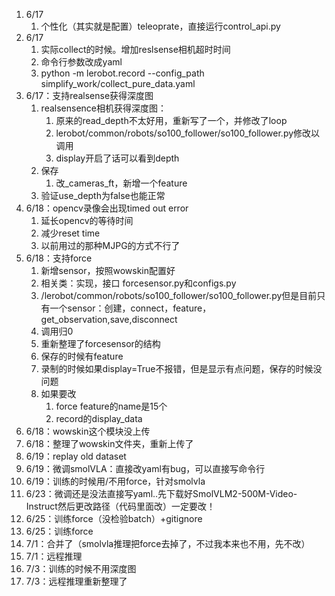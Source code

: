 1. 6/17
   1. 个性化（其实就是配置）teleoprate，直接运行control_api.py
2. 6/17
   1. 实际collect的时候。增加reslsense相机超时时间
   2. 命令行参数改成yaml
   3. python -m lerobot.record --config_path simplify_work/collect_pure_data.yaml
3. 6/17：支持realsense获得深度图
   1. realsensence相机获得深度图：
      1. 原来的read_depth不太好用，重新写了一个，并修改了loop
      2. lerobot/common/robots/so100_follower/so100_follower.py修改以调用
      3. display开启了话可以看到depth
   2. 保存
      1. 改_cameras_ft，新增一个feature
   3. 验证use_depth为false也能正常
4. 6/18：opencv录像会出现timed out error
   1. 延长opencv的等待时间
   2. 减少reset time
   3. 以前用过的那种MJPG的方式不行了
5. 6/18：支持force
   1. 新增sensor，按照wowskin配置好
   2. 相关类：实现，接口 forcesensor.py和configs.py 
   3. /lerobot/common/robots/so100_follower/so100_follower.py但是目前只有一个sensor：创建，connect，feature，get_observation,save,disconnect
   4. 调用归0
   5. 重新整理了forcesensor的结构
   6. 保存的时候有feature
   7. 录制的时候如果display=True不报错，但是显示有点问题，保存的时候没问题
   8. 如果要改
      1. force feature的name是15个
      2. record的display_data
6. 6/18：wowskin这个模块没上传
7. 6/18：整理了wowskin文件夹，重新上传了
8. 6/19：replay old dataset
9. 6/19：微调smolVLA：直接改yaml有bug，可以直接写命令行
10. 6/19：训练的时候用/不用force，针对smolvla
11. 6/23：微调还是没法直接写yaml..先下载好SmolVLM2-500M-Video-Instruct然后更改路径（代码里面改）一定要改！
12. 6/25：训练force（没检验batch）+gitignore
13. 6/25：训练force
14. 7/1：合并了（smolvla推理把force去掉了，不过我本来也不用，先不改）
15. 7/1：远程推理
16. 7/3：训练的时候不用深度图
17. 7/3：远程推理重新整理了

